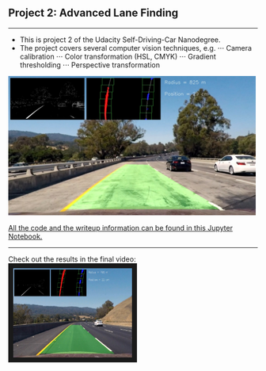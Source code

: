 ## Project 2: Advanced Lane Finding

---


* This is project 2 of the Udacity Self-Driving-Car Nanodegree.
* The project covers several computer vision techniques, e.g.
⋅⋅⋅ Camera calibration
⋅⋅⋅ Color transformation (HSL, CMYK)
⋅⋅⋅ Gradient thresholding
⋅⋅⋅ Perspective transformation

<img src="output/test1.jpg" style="width: 500px;">


[All the code and the writeup information can be found in this Jupyter Notebook.](P2_AdvancedLaneFinding.ipynb)


---

Check out the results in the final video:
<a href="https://github.com/FinnHendricks/UdacitySDC_Project2_AdvancedLaneFindings/blob/master/output/project_video.mp4" target="_blank"><img src="output/test3.jpg" 
alt="Video result" width="240" height="180" border="10" /></a>
